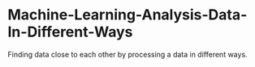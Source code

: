 # Machine-Learning-Analysis-Data-In-Different-Ways

Finding data close to each other by processing a data in different ways.
